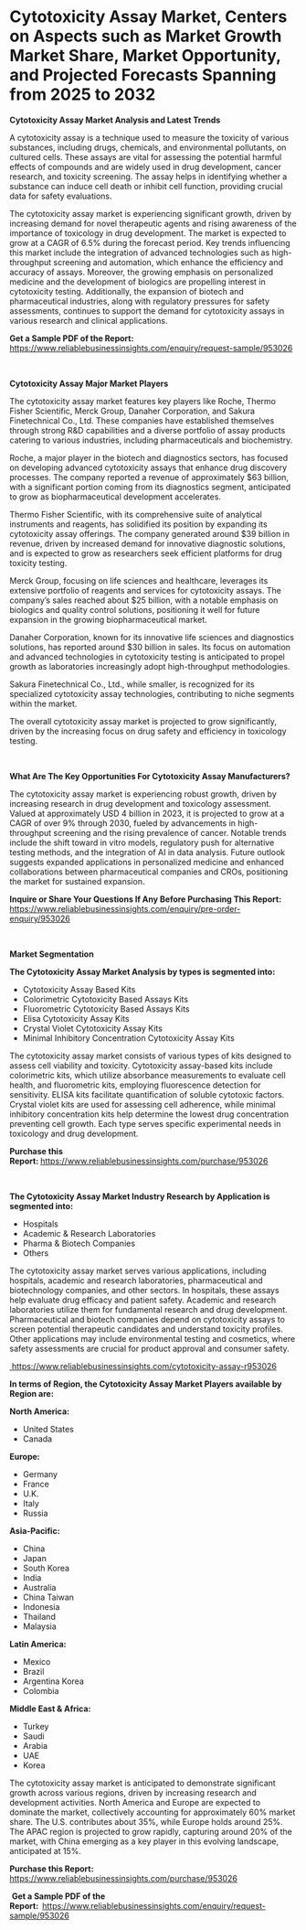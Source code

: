 <p><h1>Cytotoxicity Assay Market, Centers on Aspects such as Market Growth Market Share, Market Opportunity, and Projected Forecasts Spanning from 2025 to 2032</h1></p><p><strong>Cytotoxicity Assay Market Analysis and Latest Trends</strong></p>
<p><p>A cytotoxicity assay is a technique used to measure the toxicity of various substances, including drugs, chemicals, and environmental pollutants, on cultured cells. These assays are vital for assessing the potential harmful effects of compounds and are widely used in drug development, cancer research, and toxicity screening. The assay helps in identifying whether a substance can induce cell death or inhibit cell function, providing crucial data for safety evaluations.</p><p>The cytotoxicity assay market is experiencing significant growth, driven by increasing demand for novel therapeutic agents and rising awareness of the importance of toxicology in drug development. The market is expected to grow at a CAGR of 6.5% during the forecast period. Key trends influencing this market include the integration of advanced technologies such as high-throughput screening and automation, which enhance the efficiency and accuracy of assays. Moreover, the growing emphasis on personalized medicine and the development of biologics are propelling interest in cytotoxicity testing. Additionally, the expansion of biotech and pharmaceutical industries, along with regulatory pressures for safety assessments, continues to support the demand for cytotoxicity assays in various research and clinical applications.</p></p>
<p><strong>Get a Sample PDF of the Report:&nbsp;</strong> <a href="https://www.reliablebusinessinsights.com/enquiry/request-sample/953026?utm_campaign=3679&utm_medium=2&utm_source=Github&utm_content=ia&utm_term=18042025&utm_id=cytotoxicity-assay">https://www.reliablebusinessinsights.com/enquiry/request-sample/953026</a></p>
<p>&nbsp;</p>
<p><strong>Cytotoxicity Assay Major Market Players</strong></p>
<p><p>The cytotoxicity assay market features key players like Roche, Thermo Fisher Scientific, Merck Group, Danaher Corporation, and Sakura Finetechnical Co., Ltd. These companies have established themselves through strong R&D capabilities and a diverse portfolio of assay products catering to various industries, including pharmaceuticals and biochemistry.</p><p>Roche, a major player in the biotech and diagnostics sectors, has focused on developing advanced cytotoxicity assays that enhance drug discovery processes. The company reported a revenue of approximately $63 billion, with a significant portion coming from its diagnostics segment, anticipated to grow as biopharmaceutical development accelerates.</p><p>Thermo Fisher Scientific, with its comprehensive suite of analytical instruments and reagents, has solidified its position by expanding its cytotoxicity assay offerings. The company generated around $39 billion in revenue, driven by increased demand for innovative diagnostic solutions, and is expected to grow as researchers seek efficient platforms for drug toxicity testing.</p><p>Merck Group, focusing on life sciences and healthcare, leverages its extensive portfolio of reagents and services for cytotoxicity assays. The company’s sales reached about $25 billion, with a notable emphasis on biologics and quality control solutions, positioning it well for future expansion in the growing biopharmaceutical market.</p><p>Danaher Corporation, known for its innovative life sciences and diagnostics solutions, has reported around $30 billion in sales. Its focus on automation and advanced technologies in cytotoxicity testing is anticipated to propel growth as laboratories increasingly adopt high-throughput methodologies.</p><p>Sakura Finetechnical Co., Ltd., while smaller, is recognized for its specialized cytotoxicity assay technologies, contributing to niche segments within the market.</p><p>The overall cytotoxicity assay market is projected to grow significantly, driven by the increasing focus on drug safety and efficiency in toxicology testing.</p></p>
<p>&nbsp;</p>
<p><strong>What Are The Key Opportunities For Cytotoxicity Assay Manufacturers?</strong></p>
<p><p>The cytotoxicity assay market is experiencing robust growth, driven by increasing research in drug development and toxicology assessment. Valued at approximately USD 4 billion in 2023, it is projected to grow at a CAGR of over 9% through 2030, fueled by advancements in high-throughput screening and the rising prevalence of cancer. Notable trends include the shift toward in vitro models, regulatory push for alternative testing methods, and the integration of AI in data analysis. Future outlook suggests expanded applications in personalized medicine and enhanced collaborations between pharmaceutical companies and CROs, positioning the market for sustained expansion.</p></p>
<p><strong>Inquire or Share Your Questions If Any Before Purchasing This Report:</strong> <a href="https://www.reliablebusinessinsights.com/enquiry/pre-order-enquiry/953026?utm_campaign=3679&utm_medium=2&utm_source=Github&utm_content=ia&utm_term=18042025&utm_id=cytotoxicity-assay">https://www.reliablebusinessinsights.com/enquiry/pre-order-enquiry/953026</a></p>
<p>&nbsp;</p>
<p><strong>Market Segmentation</strong></p>
<p><strong>The Cytotoxicity Assay Market Analysis by types is segmented into:</strong></p>
<p><ul><li>Cytotoxicity Assay Based Kits</li><li>Colorimetric Cytotoxicity Based Assays Kits</li><li>Fluorometric Cytotoxicity Based Assays Kits</li><li>Elisa Cytotoxicity Assay Kits</li><li>Crystal Violet Cytotoxicity Assay Kits</li><li>Minimal Inhibitory Concentration Cytotoxicity Assay Kits</li></ul></p>
<p><p>The cytotoxicity assay market consists of various types of kits designed to assess cell viability and toxicity. Cytotoxicity assay-based kits include colorimetric kits, which utilize absorbance measurements to evaluate cell health, and fluorometric kits, employing fluorescence detection for sensitivity. ELISA kits facilitate quantification of soluble cytotoxic factors. Crystal violet kits are used for assessing cell adherence, while minimal inhibitory concentration kits help determine the lowest drug concentration preventing cell growth. Each type serves specific experimental needs in toxicology and drug development.</p></p>
<p><strong>Purchase this Report:&nbsp;</strong><a href="https://www.reliablebusinessinsights.com/purchase/953026?utm_campaign=3679&utm_medium=2&utm_source=Github&utm_content=ia&utm_term=18042025&utm_id=cytotoxicity-assay">https://www.reliablebusinessinsights.com/purchase/953026</a></p>
<p>&nbsp;</p>
<p><strong>The Cytotoxicity Assay Market Industry Research by Application is segmented into:</strong></p>
<p><ul><li>Hospitals</li><li>Academic & Research Laboratories</li><li>Pharma & Biotech Companies</li><li>Others</li></ul></p>
<p><p>The cytotoxicity assay market serves various applications, including hospitals, academic and research laboratories, pharmaceutical and biotechnology companies, and other sectors. In hospitals, these assays help evaluate drug efficacy and patient safety. Academic and research laboratories utilize them for fundamental research and drug development. Pharmaceutical and biotech companies depend on cytotoxicity assays to screen potential therapeutic candidates and understand toxicity profiles. Other applications may include environmental testing and cosmetics, where safety assessments are crucial for product approval and consumer safety.</p></p>
<p><a href="https://www.reliablebusinessinsights.com/cytotoxicity-assay-r953026?utm_campaign=3679&utm_medium=2&utm_source=Github&utm_content=ia&utm_term=18042025&utm_id=cytotoxicity-assay">&nbsp;https://www.reliablebusinessinsights.com/cytotoxicity-assay-r953026</a></p>
<p><strong>In terms of Region, the Cytotoxicity Assay Market Players available by Region are:</strong></p>
<p>
    <p> <strong> North America: </strong>
        <ul>
            <li>United States</li>
            <li>Canada</li>
        </ul>
        </p> 
    <p> <strong> Europe: </strong>
        <ul>
            <li>Germany</li>
            <li>France</li>
            <li>U.K.</li>
            <li>Italy</li>
            <li>Russia</li>
        </ul>
        </p> 
    <p> <strong> Asia-Pacific: </strong>
        <ul>
            <li>China</li>
            <li>Japan</li>
            <li>South Korea</li>
            <li>India</li>
            <li>Australia</li>
            <li>China Taiwan</li>
            <li>Indonesia</li>
            <li>Thailand</li>
            <li>Malaysia</li>
        </ul>
        </p> 
    <p> <strong> Latin America: </strong>
        <ul>
            <li>Mexico</li>
            <li>Brazil</li>
            <li>Argentina Korea</li>
            <li>Colombia</li>
        </ul>
        </p> 
    <p> <strong> Middle East & Africa: </strong>
        <ul>
            <li>Turkey</li>
            <li>Saudi</li>
            <li>Arabia</li>
            <li>UAE</li>
            <li>Korea</li>
        </ul>
    </p>
    </p>
<p><p>The cytotoxicity assay market is anticipated to demonstrate significant growth across various regions, driven by increasing research and development activities. North America and Europe are expected to dominate the market, collectively accounting for approximately 60% market share. The U.S. contributes about 35%, while Europe holds around 25%. The APAC region is projected to grow rapidly, capturing around 20% of the market, with China emerging as a key player in this evolving landscape, anticipated at 15%.</p></p>
<p><strong>Purchase this Report: </strong><a href="https://www.reliablebusinessinsights.com/purchase/953026?utm_campaign=3679&utm_medium=2&utm_source=Github&utm_content=ia&utm_term=18042025&utm_id=cytotoxicity-assay">https://www.reliablebusinessinsights.com/purchase/953026</a></p>
<p>&nbsp;<strong>Get a Sample PDF of the Report:&nbsp;&nbsp;</strong><a href="https://www.reliablebusinessinsights.com/enquiry/request-sample/953026?utm_campaign=3679&utm_medium=2&utm_source=Github&utm_content=ia&utm_term=18042025&utm_id=cytotoxicity-assay">https://www.reliablebusinessinsights.com/enquiry/request-sample/953026</a></p>
<p><strong></strong></p>
<p><p></p><p></p><p></p></p>